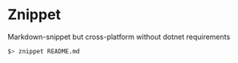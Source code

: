 # Znippet

Markdown-snippet but cross-platform without dotnet requirements

<!-- snippet-start Example -->
```bash
$> znippet README.md
```
<!-- snippet-end -->
